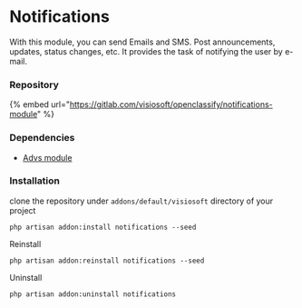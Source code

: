 # Notifications

With this module, you can send Emails and SMS. Post announcements, updates, status changes, etc. It provides the task of notifying the user by e-mail.

### Repository

{% embed url="https://gitlab.com/visiosoft/openclassify/notifications-module" %}

### Dependencies

* [Advs module](broken-reference)

### Installation

clone the repository under `addons/default/visiosoft` directory of your project

```
php artisan addon:install notifications --seed
```

Reinstall&#x20;

```
php artisan addon:reinstall notifications --seed
```

Uninstall

```
php artisan addon:uninstall notifications
```
